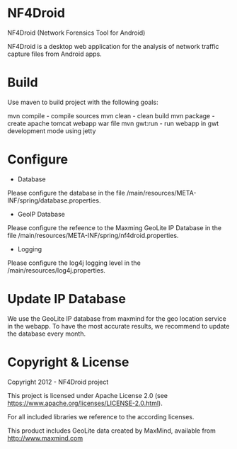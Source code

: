 NF4Droid
========

NF4Droid (Network Forensics Tool for Android)

NF4Droid is a desktop web application for the analysis of network traffic capture files from Android apps. 


Build
========
Use maven to build project with the following goals:

mvn compile 	- compile sources
mvn clean		- clean build
mvn package		- create apache tomcat webapp war file
mvn gwt:run		- run webapp in gwt development mode using jetty


Configure
========

- Database

Please configure the database in the file /main/resources/META-INF/spring/database.properties.

- GeoIP Database

Please configure the refeence to the Maxming GeoLite IP Database in the file /main/resources/META-INF/spring/nf4droid.properties.

- Logging

Please configure the log4j logging level in the /main/resources/log4j.properties.


Update IP Database
========

We use the GeoLite IP database from maxmind for the geo location service in the webapp.
To have the most accurate results, we recommend to update the database every month.


Copyright & License
=======
Copyright 2012 - NF4Droid project

This project is licensed under Apache License 2.0 (see https://www.apache.org/licenses/LICENSE-2.0.html).


For all included libraries we reference to the according licenses.

This product includes GeoLite data created by MaxMind, available from http://www.maxmind.com
